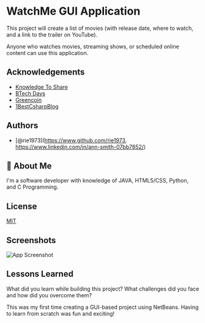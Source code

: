 
# WatchMe GUI Application
This project will create a list of movies (with release date, where to watch, and  a link to the trailer on YouTube).

Anyone who watches movies, streaming shows, or scheduled online content can use this application. 

## Acknowledgements

 - [Knowledge To Share](https://www.youtube.com/watch?v=jFjq0qMxiKU&list=LL&index=1)
 - [BTech Days](https://www.youtube.com/watch?v=jFjq0qMxiKU&list=LL&index=1)
 - [Greencoin]([https://www.youtube.com/watch?v=jFjq0qMxiKU&list=LL&index=1](https://greencoin.life/how-to/add/calendar-in-netbeans-jframe/))
 - [1BestCsharpBlog]([https://www.youtube.com/watch?v=jFjq0qMxiKU&list=LL&index=1](https://www.youtube.com/watch?v=RRxJuSCY2SI))


## Authors

- [@rie1973](https://www.github.com/rie1973, https://www.linkedin.com/in/ann-smith-07bb7852/)


## 🚀 About Me
I'm a software developer with knowledge of JAVA, HTML5/CSS, Python, and C Programming. 


## License

[MIT](https://choosealicense.com/licenses/mit/)


## Screenshots

![App Screenshot](https://via.placeholder.com/468x300?text=App+Screenshot+Here)


## Lessons Learned

What did you learn while building this project? What challenges did you face and how did you overcome them?

This was my first time creating a GUI-based project using NetBeans. Having to learn from scratch was fun and exciting! 

